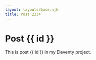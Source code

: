 ```yaml
---
layout: layouts/base.njk
title: Post 2334
---
```


# Post {{ id }}

This is post {{ id }} in my Eleventy project.
